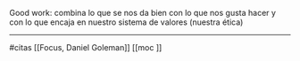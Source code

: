 Good work: combina lo que se nos da bien con lo que nos gusta hacer y con lo que encaja en nuestro sistema de valores (nuestra ética)

---
#citas 
[[Focus, Daniel Goleman]] [[moc ]]